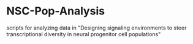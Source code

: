 # NSC-Pop-Analysis
scripts for analyzing data in "Designing signaling environments to steer transcriptional diversity in neural progenitor cell populations" 
